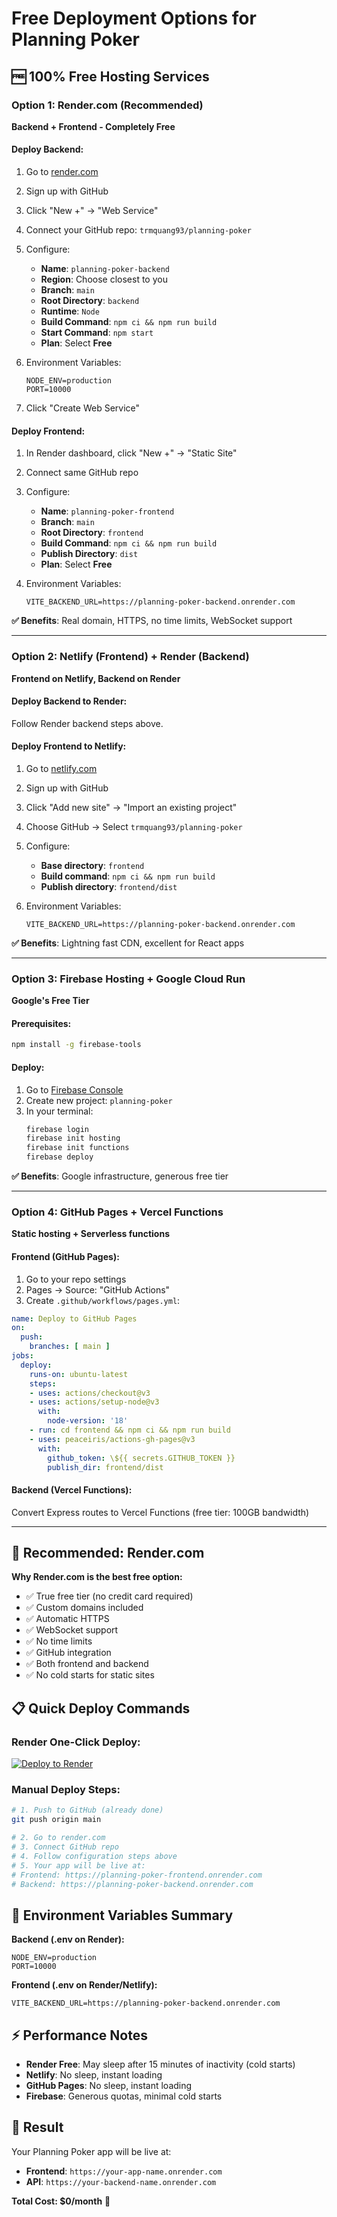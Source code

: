 # Free Deployment Options for Planning Poker

## 🆓 100% Free Hosting Services

### Option 1: Render.com (Recommended)
**Backend + Frontend - Completely Free**

#### Deploy Backend:
1. Go to [render.com](https://render.com)
2. Sign up with GitHub
3. Click "New +" → "Web Service"
4. Connect your GitHub repo: `trmquang93/planning-poker`
5. Configure:
   - **Name**: `planning-poker-backend`
   - **Region**: Choose closest to you
   - **Branch**: `main`
   - **Root Directory**: `backend`
   - **Runtime**: `Node`
   - **Build Command**: `npm ci && npm run build`
   - **Start Command**: `npm start`
   - **Plan**: Select **Free**

6. Environment Variables:
   ```
   NODE_ENV=production
   PORT=10000
   ```

7. Click "Create Web Service"

#### Deploy Frontend:
1. In Render dashboard, click "New +" → "Static Site"
2. Connect same GitHub repo
3. Configure:
   - **Name**: `planning-poker-frontend`
   - **Branch**: `main`
   - **Root Directory**: `frontend`
   - **Build Command**: `npm ci && npm run build`
   - **Publish Directory**: `dist`
   - **Plan**: Select **Free**

4. Environment Variables:
   ```
   VITE_BACKEND_URL=https://planning-poker-backend.onrender.com
   ```

**✅ Benefits**: Real domain, HTTPS, no time limits, WebSocket support

---

### Option 2: Netlify (Frontend) + Render (Backend)
**Frontend on Netlify, Backend on Render**

#### Deploy Backend to Render:
Follow Render backend steps above.

#### Deploy Frontend to Netlify:
1. Go to [netlify.com](https://netlify.com)
2. Sign up with GitHub
3. Click "Add new site" → "Import an existing project"
4. Choose GitHub → Select `trmquang93/planning-poker`
5. Configure:
   - **Base directory**: `frontend`
   - **Build command**: `npm ci && npm run build`
   - **Publish directory**: `frontend/dist`

6. Environment Variables:
   ```
   VITE_BACKEND_URL=https://planning-poker-backend.onrender.com
   ```

**✅ Benefits**: Lightning fast CDN, excellent for React apps

---

### Option 3: Firebase Hosting + Google Cloud Run
**Google's Free Tier**

#### Prerequisites:
```bash
npm install -g firebase-tools
```

#### Deploy:
1. Go to [Firebase Console](https://console.firebase.google.com)
2. Create new project: `planning-poker`
3. In your terminal:
   ```bash
   firebase login
   firebase init hosting
   firebase init functions
   firebase deploy
   ```

**✅ Benefits**: Google infrastructure, generous free tier

---

### Option 4: GitHub Pages + Vercel Functions
**Static hosting + Serverless functions**

#### Frontend (GitHub Pages):
1. Go to your repo settings
2. Pages → Source: "GitHub Actions"
3. Create `.github/workflows/pages.yml`:

```yaml
name: Deploy to GitHub Pages
on:
  push:
    branches: [ main ]
jobs:
  deploy:
    runs-on: ubuntu-latest
    steps:
    - uses: actions/checkout@v3
    - uses: actions/setup-node@v3
      with:
        node-version: '18'
    - run: cd frontend && npm ci && npm run build
    - uses: peaceiris/actions-gh-pages@v3
      with:
        github_token: \${{ secrets.GITHUB_TOKEN }}
        publish_dir: frontend/dist
```

#### Backend (Vercel Functions):
Convert Express routes to Vercel Functions (free tier: 100GB bandwidth)

---

## 🎯 Recommended: Render.com

**Why Render.com is the best free option:**
- ✅ True free tier (no credit card required)
- ✅ Custom domains included
- ✅ Automatic HTTPS
- ✅ WebSocket support
- ✅ No time limits
- ✅ GitHub integration
- ✅ Both frontend and backend
- ✅ No cold starts for static sites

## 📋 Quick Deploy Commands

### Render One-Click Deploy:
[![Deploy to Render](https://render.com/images/deploy-to-render-button.svg)](https://render.com/deploy?repo=https://github.com/trmquang93/planning-poker)

### Manual Deploy Steps:
```bash
# 1. Push to GitHub (already done)
git push origin main

# 2. Go to render.com
# 3. Connect GitHub repo
# 4. Follow configuration steps above
# 5. Your app will be live at:
# Frontend: https://planning-poker-frontend.onrender.com
# Backend: https://planning-poker-backend.onrender.com
```

## 🔧 Environment Variables Summary

**Backend (.env on Render):**
```
NODE_ENV=production
PORT=10000
```

**Frontend (.env on Render/Netlify):**
```
VITE_BACKEND_URL=https://planning-poker-backend.onrender.com
```

## ⚡ Performance Notes

- **Render Free**: May sleep after 15 minutes of inactivity (cold starts)
- **Netlify**: No sleep, instant loading
- **GitHub Pages**: No sleep, instant loading
- **Firebase**: Generous quotas, minimal cold starts

## 🎉 Result

Your Planning Poker app will be live at:
- **Frontend**: `https://your-app-name.onrender.com`
- **API**: `https://your-backend-name.onrender.com`

**Total Cost: $0/month** 🎉